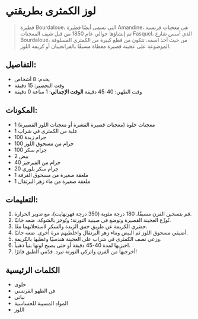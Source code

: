 # لوز الكمثرى بطريقتي

 > فطيرة Bourdaloue، التي تسمى أيضًا فطيرة Amandine، هي معجنات فرنسية تم إنشاؤها حوالي عام 1850 من قبل شيف المعجنات Fasquel، الذي أسس شارع Bourdaloue، من حيث أخذ اسمه. تتكون من قطع كبيرة من الكمثرى المسلوقة الموضوعة على عجينة قصيرة مغطاة مسبقًا بالفرانجيبان أو كريمة اللوز.

## التفاصيل:
* يخدم: 8 أشخاص
* وقت التحضير: 15 دقيقة
* وقت الطهي: 40-45 دقيقة
**الوقت الإجمالي**: 1 ساعة 0 دقيقة

## المكونات:
* 1 معجنات حلوة (معجنات قصيرة القشرة أو معجنات اللوز القصيرة)
* 1 علبة من الكمثرى في شراب
* 100 جرام زبدة
* 100 جرام من مسحوق اللوز
* 100 جرام سكر
* 2 بيض
* 40 جرام من الفيرجيز
* 20 جرام سكر بلوري
* 1 ملعقة صغيرة من مسحوق القرفة
* 1 ملعقة صغيرة من ماء زهر البرتقال

## التعليمات:
1. قم بتسخين الفرن مسبقًا، 180 درجة مئوية (350 درجة فهرنهايت)، مع تدوير الحرارة.
1. تُوزّع العجينة القصيرة وتوضع في صينية التورتة؛ وتُوخز بالشوكة. ضعه جانبًا.
1. حضري الكريمة عن طريق خفق الزبدة والسكر لاستحلابهما معًا.
1. أضيفي مسحوق اللوز ثم البيض وماء زهر البرتقال واخلطيهم مرة أخرى. ضعه جانبًا.
1. وزعي نصف الكمثرى في شراب على العجينة هندسيًا وغطيها بالكريمة.
1. اخبزيها لمدة 40-45 دقيقة أو حتى يصبح لونها بنياً ذهبياً.
1. أخرجيها من الفرن واتركي التورتة تبرد. قدّمي الطبق فاترًا!

## الكلمات الرئيسية
* حلوى
* فن الطهو الفرنسي
* نباتي
* المواد المسببة للحساسية
 * اللوز